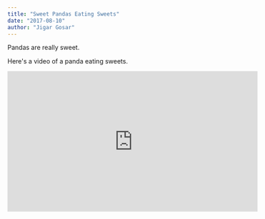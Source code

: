 ```yaml
---
title: "Sweet Pandas Eating Sweets"
date: "2017-08-10"
author: "Jigar Gosar"
---
```


Pandas are really sweet.

Here's a video of a panda eating sweets.

<iframe width="560" height="315" src="https://www.youtube.com/embed/4n0xNbfJLR8" frameborder="0" allowfullscreen></iframe>
